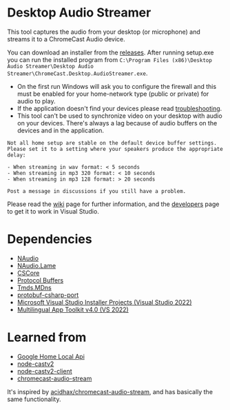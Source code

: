 # Desktop Audio Streamer

This tool captures the audio from your desktop (or microphone) and streams it to a ChromeCast Audio device.

You can download an installer from the [releases](https://github.com/SamDel/ChromeCast-Desktop-Audio-Streamer/releases).
After running setup.exe you can run the installed program from `C:\Program Files (x86)\Desktop Audio Streamer\Desktop Audio Streamer\ChromeCast.Desktop.AudioStreamer.exe`.
- On the first run Windows will ask you to configure the firewall and this must be enabled for your home-network type (public or private) for audio to play.
- If the application doesn't find your devices please read [troubleshooting](https://github.com/SamDel/ChromeCast-Desktop-Audio-Streamer/wiki#troubleshooting).
- This tool can't be used to synchronize video on your desktop with audio on your devices. There's always a lag because of audio buffers on the devices and in the application.

```
Not all home setup are stable on the default device buffer settings. 
Please set it to a setting where your speakers produce the appropriate delay:

- When streaming in wav format: < 5 seconds
- When streaming in mp3 320 format: < 10 seconds
- When streaming in mp3 128 format: > 20 seconds

Post a message in discussions if you still have a problem.
```

Please read the [wiki](https://github.com/SamDel/ChromeCast-Desktop-Audio-Streamer/wiki) page for further information, and the [developers](https://github.com/SamDel/ChromeCast-Desktop-Audio-Streamer/wiki/Developers) page to get it to work in Visual Studio.



# Dependencies

- [NAudio](https://github.com/naudio/NAudio)
- [NAudio.Lame](https://github.com/Corey-M/NAudio.Lame)
- [CSCore](https://github.com/filoe/cscore)
- [Protocol Buffers](https://github.com/google/protobuf)
- [Tmds.MDns](https://github.com/tmds/Tmds.MDns)
- [protobuf-csharp-port](https://github.com/jskeet/protobuf-csharp-port)
- [Microsoft Visual Studio Installer Projects (Visual Studio 2022)](https://marketplace.visualstudio.com/items?itemName=VisualStudioClient.MicrosoftVisualStudio2022InstallerProjects)
- [Multilingual App Toolkit v4.0 (VS 2022)](https://marketplace.visualstudio.com/items?itemName=dts-publisher.mat2022)

# Learned from

- [Google Home Local Api](https://github.com/rithvikvibhu/GHLocalApi)
- [node-castv2](https://github.com/thibauts/node-castv2)
- [node-castv2-client](https://github.com/thibauts/node-castv2-client)
- [chromecast-audio-stream](https://github.com/acidhax/chromecast-audio-stream)

It's inspired by [acidhax/chromecast-audio-stream](https://github.com/acidhax/chromecast-audio-stream), and has basically the same functionality.
